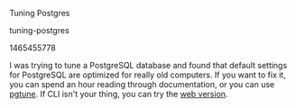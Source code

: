 Tuning Postgres

tuning-postgres

1465455778

I was trying to tune a PostgreSQL database and found that default
settings for PostgreSQL are optimized for really old computers.  If you want to
fix it, you can spend an hour reading through documentation, or you can use
[pgtune](https://github.com/gregs1104/pgtune).  If CLI isn't your
thing, you can try the [web version](http://pgtune.leopard.in.ua/).
